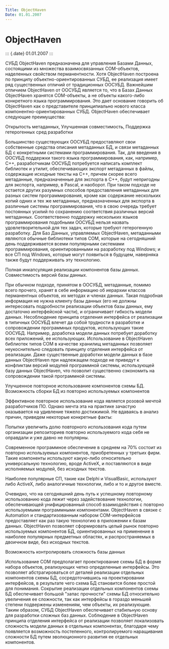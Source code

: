 ```yaml
---
Title: ObjectHaven
Date: 01.01.2007
---
```



ObjectHaven
===========

::: {.date}
01.01.2007
:::

СУБД ObjectHaven предназначена для управления Базами Данных, состоящими
из множества взаимосвязанных COM-объектов, наделенных свойством
перманентности. Хотя ObjectHaven построена по принципу
объектно-ориентированных СУБД, ее реализация имеет ряд существенных
отличий от традиционных ООСУБД. Важнейшим отличием ObjectHaven от ООСУБД
является то, что в Базах Данных ObjectHaven хранятся COM-объекты, а не
объекты какого-либо конкретного языка программирования. Это дает
основание говорить об ObjectHaven как о представителе принципиально
нового класса компонентно-ориентированных СУБД. ObjectHaven обеспечивает
следующие преимущества:

Открытость метаданных, Улучшенная совместимость, Поддержка гетерогенных
сред разработки

Большинство существующих ООСУБД предоставляют свои собственные средства
описания метаданных БД, и связи метаданных БД с конкретными системами
программирования. Так, для введения в ООСУБД поддержки такого языка
программирования, как, например, C++, разработчикам ООСУБД потребуется
написать комплект библиотек и утилит, обеспечивающих экспорт метаданных
в файлы, содержащие исходные тексты на C++, причем скорее всего
метаданные, предназначенные для экспорта в C++, будут непригодны для
экспорта, например, в Pascal, и наоборот. При таком подходе не остается
других разумных способов предоставления метаданных для разных систем
программирования, кроме как содержание нескольких копий одних и тех же
метаданных, предназначенных для экспорта в различные системы
программирования, что в свою очередь требует постоянных усилий по
сохранению соответствия различных версий метаданных. Соответственно
поддержку нескольких языков программирования подобными ООСУБД нельзя
назвать удовлетворительной для тех задач, которые требуют гетерогенную
разработку. Для Баз Данных, управляемых ObjectHaven, метаданными
являются обычные библиотеки типов COM, которые на сегодняшний день
поддерживается всеми популярными системами программирования,
ориентированными на разработку под Windows; и все СП под Windows,
которые могут появиться в будущем, наверняка также будут поддерживать
эту технологию.

Полная инкапсуляция реализации компонентов базы данных. Совместимость
версий базы данных.

При обычном подходе, принятом в ООСУБД, метаданные, помимо всего
прочего, хранят в себе информацию об иерархии классов перманентных
объектов, их методах и членах данных. Такая подробная информация не
нужна клиенту базы данных (его не должны интересовать подробности
реализации объектов базы данных, ему достаточно интерфейсной части), и
ограничивает гибкость модели данных. Несоблюдение принципа отделения
интерфейса от реализации в типичных ООСУБД влечет да собой трудности в
разработке и сопровождении программных продуктов, использующих такие
ООСУБД. Например, доработка модели данных потребует доработку всех
приложений, ее использующих. Использование в ObjectHaven библиотек типов
COM в качестве хранилищ метаданных позволяет неукоснительно следовать
принципу отделения интерфейса от реализации. Даже существенные доработки
модели данных в базе данных ObjectHaven при надлежащем подходе не
приведут к конфликтам версий модулей программной системы, использующей
базу данных ObjectHaven, что позволит существенно сэкономить на
сопровождении такой программной системы.

Улучшенное повторное использование компонентов схемы БД. Возможность
сборки БД из повторно используемых компонентов

Эффективное повторное использование кода является розовой мечтой
разработчиков ПО. Однако мечта эта на практике зачастую оказывается на
удивление тяжело достижимой. Не вдаваясь в анализ причин, приведем
некоторые конкретные факты:

Попытки увеличить долю повторного использования кода путем организации
репозиториев повторно используемого кода себя не оправдали и уже давно
не популярны.

Современное программное обеспечение в среднем на 70% состоит из повторно
используемых компонентов, приобретенных у третьих фирм. Такие компоненты
используют какую-либо относительно универсальную технологию, вроде
ActiveX, и поставляются в виде исполняемых модулей, без исходных
текстов.

Наиболее популярные СП, такие как Delphi и VisualBasic, используют либо
ActiveX, либо аналогичные технологии, либо и то и другое вместе.

Очевидно, что на сегодняшний день путь к успешному повторному
использованию кода лежит через задействование технологии, обеспечивающей
унифицированный способ взаимодействия с повторно используемыми
программными компонентами. ObjectHaven в связке с Automation и
стандартизованным набором COM-интерфейсов предоставляет как раз такую
технологию в приложении к базам данных. ObjectHaven позволяет
сформировать целый рынок повторно используемых компонентов БД,
ориентированных на применение в наиболее популярных предметных областях,
и распространяемых в двоичном виде, без исходных текстов.

Возможность контролировать сложность базы данных

Использование СОМ предполагает проектирование схемы БД в форме набора
объектов, реализующих четко определенные интерфейсы. Это позволяет
абстрагироваться от деталей реализации отдельных компонентов схемы БД,
сосредоточившись на проектировании интерфейсов, в результате чего схема
БД становится более простой для понимания. Сокрытие реализации отдельных
компонентов схемы БД обеспечивает большой "запас прочности" схемы БД
относительно увеличения ее сложности, так как интерфейсы в гораздо
меньшей степени подвержены изменениям, чем объекты, их реализующие.
Таким образом, СУБД ObjectHaven обеспечивает стабильную основу для
разработки сложных баз данных. Соблюдение в ObjectHaven принципа
отделения интерфейса от реализации позволяет локализовать сложность
модели данных в отдельных компонентах, благодаря чему появляется
возможность постепенного, контролируемого наращивания сложности БД путем
эволюционного развития ее отдельных компонентов.
